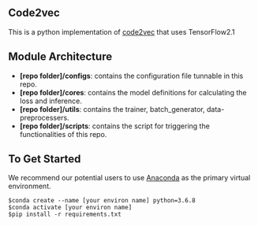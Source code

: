 ## Code2vec
This is a python implementation of [code2vec](https://arxiv.org/pdf/1803.09473.pdf) that uses TensorFlow2.1 

## Module Architecture
- **[repo folder]/configs**: contains the configuration file tunnable in this repo.
- **[repo folder]/cores**: contains the model definitions for calculating the loss and inference.
- **[repo folder]/utils**: contains the trainer, batch_generator, data-preprocessers.
- **[repo folder]/scripts**: contains the script for triggering the functionalities of this repo. 


## To Get Started
We recommend our potential users to use [Anaconda](https://www.anaconda.com/) as the primary virtual environment. 

```shell
$conda create --name [your environ name] python=3.6.8
$conda activate [your environ name]
$pip install -r requirements.txt
```	
